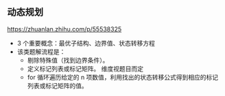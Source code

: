 ## 动态规划

https://zhuanlan.zhihu.com/p/55538325

- 3 个重要概念：最优子结构、边界值、状态转移方程
- 该类题解流程是：
  - 剔除特殊值（找到边界条件）。
  - 定义标记列表或标记矩阵。 维度视题目而定
  - for 循环遍历给定的 n 项数值，利用找出的状态转移公式得到相应的标记列表或标记矩阵的值。
